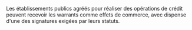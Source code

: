 Les établissements publics agréés pour réaliser des opérations de crédit peuvent recevoir les warrants comme effets de commerce, avec dispense d'une des signatures exigées par leurs statuts.


  

  
